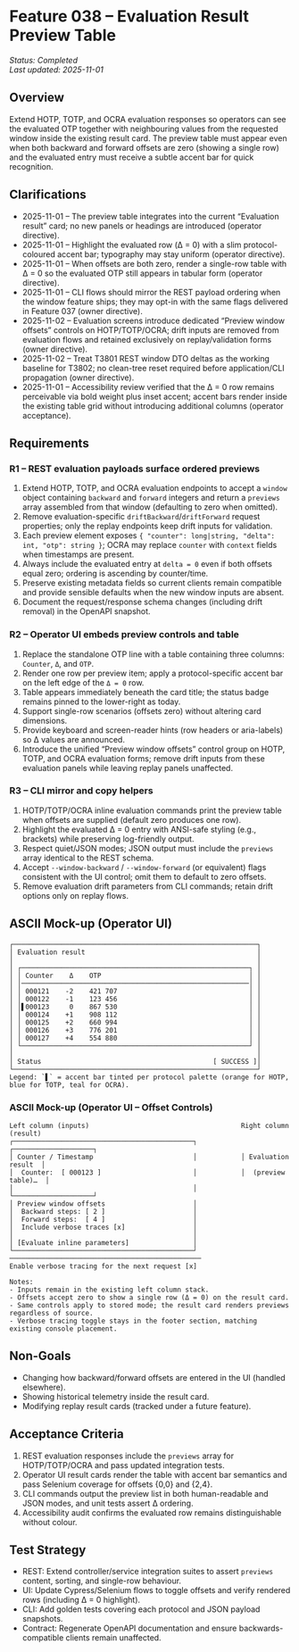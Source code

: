# Feature 038 – Evaluation Result Preview Table

_Status: Completed_  
_Last updated: 2025-11-01_

## Overview
Extend HOTP, TOTP, and OCRA evaluation responses so operators can see the evaluated OTP together with neighbouring values from the requested window inside the existing result card. The preview table must appear even when both backward and forward offsets are zero (showing a single row) and the evaluated entry must receive a subtle accent bar for quick recognition.

## Clarifications
- 2025-11-01 – The preview table integrates into the current “Evaluation result” card; no new panels or headings are introduced (operator directive).  
- 2025-11-01 – Highlight the evaluated row (Δ = 0) with a slim protocol-coloured accent bar; typography may stay uniform (operator directive).  
- 2025-11-01 – When offsets are both zero, render a single-row table with Δ = 0 so the evaluated OTP still appears in tabular form (operator directive).  
- 2025-11-01 – CLI flows should mirror the REST payload ordering when the window feature ships; they may opt-in with the same flags delivered in Feature 037 (owner directive).  
- 2025-11-02 – Evaluation screens introduce dedicated “Preview window offsets” controls on HOTP/TOTP/OCRA; drift inputs are removed from evaluation flows and retained exclusively on replay/validation forms (owner directive).
- 2025-11-02 – Treat T3801 REST window DTO deltas as the working baseline for T3802; no clean-tree reset required before application/CLI propagation (owner directive).
- 2025-11-01 – Accessibility review verified that the Δ = 0 row remains perceivable via bold weight plus inset accent; accent bars render inside the existing table grid without introducing additional columns (operator acceptance).

## Requirements

### R1 – REST evaluation payloads surface ordered previews
1. Extend HOTP, TOTP, and OCRA evaluation endpoints to accept a `window` object containing `backward` and `forward` integers and return a `previews` array assembled from that window (defaulting to zero when omitted).  
2. Remove evaluation-specific `driftBackward`/`driftForward` request properties; only the replay endpoints keep drift inputs for validation.  
3. Each preview element exposes `{ "counter": long|string, "delta": int, "otp": string }`; OCRA may replace `counter` with `context` fields when timestamps are present.  
4. Always include the evaluated entry at `delta = 0` even if both offsets equal zero; ordering is ascending by counter/time.  
5. Preserve existing metadata fields so current clients remain compatible and provide sensible defaults when the new window inputs are absent.  
6. Document the request/response schema changes (including drift removal) in the OpenAPI snapshot.

### R2 – Operator UI embeds preview controls and table
1. Replace the standalone OTP line with a table containing three columns: `Counter`, `Δ`, and `OTP`.  
2. Render one row per preview item; apply a protocol-specific accent bar on the left edge of the `Δ = 0` row.  
3. Table appears immediately beneath the card title; the status badge remains pinned to the lower-right as today.  
4. Support single-row scenarios (offsets zero) without altering card dimensions.  
5. Provide keyboard and screen-reader hints (row headers or aria-labels) so Δ values are announced.  
6. Introduce the unified “Preview window offsets” control group on HOTP, TOTP, and OCRA evaluation forms; remove drift inputs from these evaluation panels while leaving replay panels unaffected.

### R3 – CLI mirror and copy helpers
1. HOTP/TOTP/OCRA inline evaluation commands print the preview table when offsets are supplied (default zero produces one row).  
2. Highlight the evaluated Δ = 0 entry with ANSI-safe styling (e.g., brackets) while preserving log-friendly output.  
3. Respect quiet/JSON modes; JSON output must include the `previews` array identical to the REST schema.  
4. Accept `--window-backward` / `--window-forward` (or equivalent) flags consistent with the UI control; omit them to default to zero offsets.  
5. Remove evaluation drift parameters from CLI commands; retain drift options only on replay flows.

## ASCII Mock-up (Operator UI)
```
┌─────────────────────────────────────────────────────────────┐
│ Evaluation result                                           │
│                                                             │
│ ┌─────────────────────────────────────────────────────────┐ │
│ │ Counter    Δ    OTP                                     │ │
│ │─────────────────────────────────────────────────────────│ │
│ │ 000121    -2    421 707                                 │ │
│ │ 000122    -1    123 456                                 │ │
│ │▌000123     0    867 530                                 │ │
│ │ 000124    +1    908 112                                 │ │
│ │ 000125    +2    660 994                                 │ │
│ │ 000126    +3    776 201                                 │ │
│ │ 000127    +4    554 880                                 │ │
│ └─────────────────────────────────────────────────────────┘ │
│                                                             │
│ Status                                           [ SUCCESS ]│
└─────────────────────────────────────────────────────────────┘
Legend: `▌` = accent bar tinted per protocol palette (orange for HOTP, blue for TOTP, teal for OCRA).
```

### ASCII Mock-up (Operator UI – Offset Controls)
```
Left column (inputs)                                      Right column (result)
┌─────────────────────────────────────────────┐           ┌────────────────────┐
│ Counter / Timestamp                         │           │ Evaluation result  │
│  Counter:  [ 000123 ]                       │           │  (preview table)…  │
│                                             │           └────────────────────┘
│ Preview window offsets                      │
│  Backward steps: [ 2 ]                      │
│  Forward steps:  [ 4 ]                      │
│  Include verbose traces [x]                 │
│                                             │
│ [Evaluate inline parameters]                │
└─────────────────────────────────────────────┘
────────────────────────────────────────────────
Enable verbose tracing for the next request [x]

Notes:
- Inputs remain in the existing left column stack.
- Offsets accept zero to show a single row (Δ = 0) on the result card.
- Same controls apply to stored mode; the result card renders previews regardless of source.
- Verbose tracing toggle stays in the footer section, matching existing console placement.
```

## Non-Goals
- Changing how backward/forward offsets are entered in the UI (handled elsewhere).  
- Showing historical telemetry inside the result card.  
- Modifying replay result cards (tracked under a future feature).

## Acceptance Criteria
1. REST evaluation responses include the `previews` array for HOTP/TOTP/OCRA and pass updated integration tests.  
2. Operator UI result cards render the table with accent bar semantics and pass Selenium coverage for offsets {0,0} and {2,4}.  
3. CLI commands output the preview list in both human-readable and JSON modes, and unit tests assert Δ ordering.  
4. Accessibility audit confirms the evaluated row remains distinguishable without colour.

## Test Strategy
- REST: Extend controller/service integration suites to assert `previews` content, sorting, and single-row behaviour.  
- UI: Update Cypress/Selenium flows to toggle offsets and verify rendered rows (including Δ = 0 highlight).  
- CLI: Add golden tests covering each protocol and JSON payload snapshots.  
- Contract: Regenerate OpenAPI documentation and ensure backwards-compatible clients remain unaffected.
